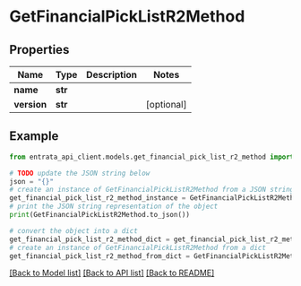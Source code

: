 # GetFinancialPickListR2Method


## Properties

Name | Type | Description | Notes
------------ | ------------- | ------------- | -------------
**name** | **str** |  | 
**version** | **str** |  | [optional] 

## Example

```python
from entrata_api_client.models.get_financial_pick_list_r2_method import GetFinancialPickListR2Method

# TODO update the JSON string below
json = "{}"
# create an instance of GetFinancialPickListR2Method from a JSON string
get_financial_pick_list_r2_method_instance = GetFinancialPickListR2Method.from_json(json)
# print the JSON string representation of the object
print(GetFinancialPickListR2Method.to_json())

# convert the object into a dict
get_financial_pick_list_r2_method_dict = get_financial_pick_list_r2_method_instance.to_dict()
# create an instance of GetFinancialPickListR2Method from a dict
get_financial_pick_list_r2_method_from_dict = GetFinancialPickListR2Method.from_dict(get_financial_pick_list_r2_method_dict)
```
[[Back to Model list]](../README.md#documentation-for-models) [[Back to API list]](../README.md#documentation-for-api-endpoints) [[Back to README]](../README.md)


